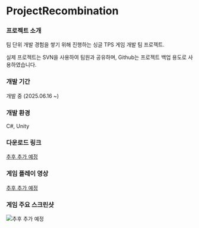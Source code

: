 # ProjectRecombination

### 프로젝트 소개

팀 단위 개발 경험을 쌓기 위해 진행하는 싱글 TPS 게임 개발 팀 프로젝트.

실제 프로젝트는 SVN을 사용하여 팀원과 공유하며, Github는 프로젝트 백업 용도로 사용하였습니다.

### 개발 기간

개발 중 (2025.06.16 ~)

### 개발 환경

C#, Unity

### 다운로드 링크

[추후 추가 예정](https://store.steampowered.com/app/2918600/_/)

### 게임 플레이 영상

[추후 추가 예정](https://youtu.be/nhpDWR3qPBQ)

### 게임 주요 스크린샷

![추후 추가 예정](SampleImaes/Sample01.jpg)
